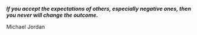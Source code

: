 _**If you accept the expectations of others, especially negative ones, then you never will change the outcome.**_

Michael Jordan